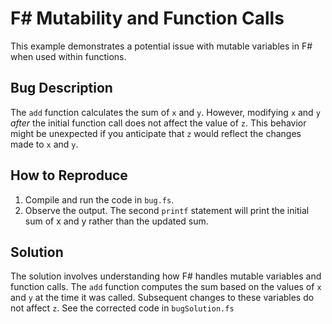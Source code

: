 # F# Mutability and Function Calls

This example demonstrates a potential issue with mutable variables in F# when used within functions.

## Bug Description
The `add` function calculates the sum of `x` and `y`. However, modifying `x` and `y` *after* the initial function call does not affect the value of `z`. This behavior might be unexpected if you anticipate that `z` would reflect the changes made to `x` and `y`.

## How to Reproduce
1.  Compile and run the code in `bug.fs`.
2.  Observe the output. The second `printf` statement will print the initial sum of x and y rather than the updated sum.

## Solution
The solution involves understanding how F# handles mutable variables and function calls.  The `add` function computes the sum based on the values of `x` and `y` at the time it was called. Subsequent changes to these variables do not affect `z`.
See the corrected code in `bugSolution.fs`
